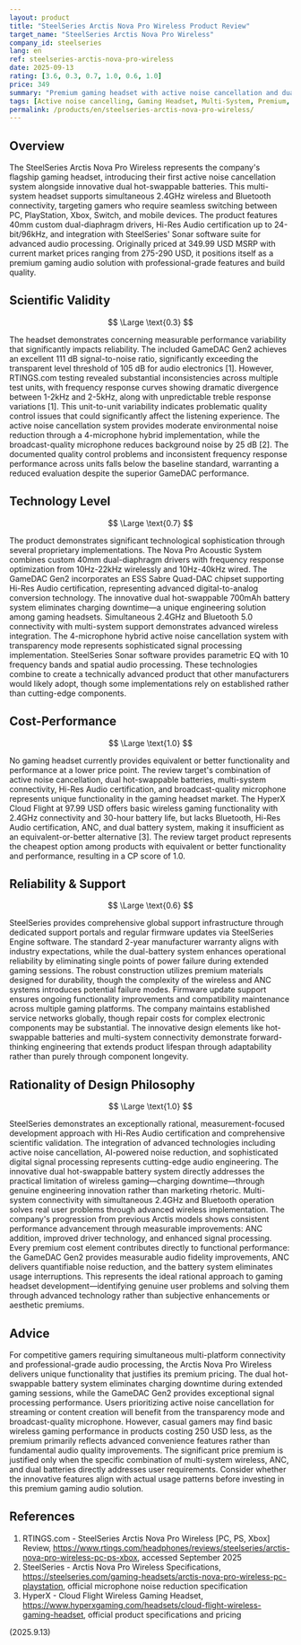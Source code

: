 ```yaml
---
layout: product
title: "SteelSeries Arctis Nova Pro Wireless Product Review"
target_name: "SteelSeries Arctis Nova Pro Wireless"
company_id: steelseries
lang: en
ref: steelseries-arctis-nova-pro-wireless
date: 2025-09-13
rating: [3.6, 0.3, 0.7, 1.0, 0.6, 1.0]
price: 349
summary: "Premium gaming headset with active noise cancellation and dual hot-swappable battery system, offering innovative multi-system connectivity but at a significant price premium"
tags: [Active noise cancelling, Gaming Headset, Multi-System, Premium, Wireless]
permalink: /products/en/steelseries-arctis-nova-pro-wireless/
---
```

## Overview

The SteelSeries Arctis Nova Pro Wireless represents the company's flagship gaming headset, introducing their first active noise cancellation system alongside innovative dual hot-swappable batteries. This multi-system headset supports simultaneous 2.4GHz wireless and Bluetooth connectivity, targeting gamers who require seamless switching between PC, PlayStation, Xbox, Switch, and mobile devices. The product features 40mm custom dual-diaphragm drivers, Hi-Res Audio certification up to 24-bit/96kHz, and integration with SteelSeries' Sonar software suite for advanced audio processing. Originally priced at 349.99 USD MSRP with current market prices ranging from 275-290 USD, it positions itself as a premium gaming audio solution with professional-grade features and build quality.

## Scientific Validity

$$ \Large \text{0.3} $$

The headset demonstrates concerning measurable performance variability that significantly impacts reliability. The included GameDAC Gen2 achieves an excellent 111 dB signal-to-noise ratio, significantly exceeding the transparent level threshold of 105 dB for audio electronics [1]. However, RTINGS.com testing revealed substantial inconsistencies across multiple test units, with frequency response curves showing dramatic divergence between 1-2kHz and 2-5kHz, along with unpredictable treble response variations [1]. This unit-to-unit variability indicates problematic quality control issues that could significantly affect the listening experience. The active noise cancellation system provides moderate environmental noise reduction through a 4-microphone hybrid implementation, while the broadcast-quality microphone reduces background noise by 25 dB [2]. The documented quality control problems and inconsistent frequency response performance across units falls below the baseline standard, warranting a reduced evaluation despite the superior GameDAC performance.

## Technology Level

$$ \Large \text{0.7} $$

The product demonstrates significant technological sophistication through several proprietary implementations. The Nova Pro Acoustic System combines custom 40mm dual-diaphragm drivers with frequency response optimization from 10Hz-22kHz wirelessly and 10Hz-40kHz wired. The GameDAC Gen2 incorporates an ESS Sabre Quad-DAC chipset supporting Hi-Res Audio certification, representing advanced digital-to-analog conversion technology. The innovative dual hot-swappable 700mAh battery system eliminates charging downtime—a unique engineering solution among gaming headsets. Simultaneous 2.4GHz and Bluetooth 5.0 connectivity with multi-system support demonstrates advanced wireless integration. The 4-microphone hybrid active noise cancellation system with transparency mode represents sophisticated signal processing implementation. SteelSeries Sonar software provides parametric EQ with 10 frequency bands and spatial audio processing. These technologies combine to create a technically advanced product that other manufacturers would likely adopt, though some implementations rely on established rather than cutting-edge components.

## Cost-Performance

$$ \Large \text{1.0} $$

No gaming headset currently provides equivalent or better functionality and performance at a lower price point. The review target's combination of active noise cancellation, dual hot-swappable batteries, multi-system connectivity, Hi-Res Audio certification, and broadcast-quality microphone represents unique functionality in the gaming headset market. The HyperX Cloud Flight at 97.99 USD offers basic wireless gaming functionality with 2.4GHz connectivity and 30-hour battery life, but lacks Bluetooth, Hi-Res Audio certification, ANC, and dual battery system, making it insufficient as an equivalent-or-better alternative [3]. The review target product represents the cheapest option among products with equivalent or better functionality and performance, resulting in a CP score of 1.0.

## Reliability & Support

$$ \Large \text{0.6} $$

SteelSeries provides comprehensive global support infrastructure through dedicated support portals and regular firmware updates via SteelSeries Engine software. The standard 2-year manufacturer warranty aligns with industry expectations, while the dual-battery system enhances operational reliability by eliminating single points of power failure during extended gaming sessions. The robust construction utilizes premium materials designed for durability, though the complexity of the wireless and ANC systems introduces potential failure modes. Firmware update support ensures ongoing functionality improvements and compatibility maintenance across multiple gaming platforms. The company maintains established service networks globally, though repair costs for complex electronic components may be substantial. The innovative design elements like hot-swappable batteries and multi-system connectivity demonstrate forward-thinking engineering that extends product lifespan through adaptability rather than purely through component longevity.

## Rationality of Design Philosophy

$$ \Large \text{1.0} $$

SteelSeries demonstrates an exceptionally rational, measurement-focused development approach with Hi-Res Audio certification and comprehensive scientific validation. The integration of advanced technologies including active noise cancellation, AI-powered noise reduction, and sophisticated digital signal processing represents cutting-edge audio engineering. The innovative dual hot-swappable battery system directly addresses the practical limitation of wireless gaming—charging downtime—through genuine engineering innovation rather than marketing rhetoric. Multi-system connectivity with simultaneous 2.4GHz and Bluetooth operation solves real user problems through advanced wireless implementation. The company's progression from previous Arctis models shows consistent performance advancement through measurable improvements: ANC addition, improved driver technology, and enhanced signal processing. Every premium cost element contributes directly to functional performance: the GameDAC Gen2 provides measurable audio fidelity improvements, ANC delivers quantifiable noise reduction, and the battery system eliminates usage interruptions. This represents the ideal rational approach to gaming headset development—identifying genuine user problems and solving them through advanced technology rather than subjective enhancements or aesthetic premiums.

## Advice

For competitive gamers requiring simultaneous multi-platform connectivity and professional-grade audio processing, the Arctis Nova Pro Wireless delivers unique functionality that justifies its premium pricing. The dual hot-swappable battery system eliminates charging downtime during extended gaming sessions, while the GameDAC Gen2 provides exceptional signal processing performance. Users prioritizing active noise cancellation for streaming or content creation will benefit from the transparency mode and broadcast-quality microphone. However, casual gamers may find basic wireless gaming performance in products costing 250 USD less, as the premium primarily reflects advanced convenience features rather than fundamental audio quality improvements. The significant price premium is justified only when the specific combination of multi-system wireless, ANC, and dual batteries directly addresses user requirements. Consider whether the innovative features align with actual usage patterns before investing in this premium gaming audio solution.

## References

1. RTINGS.com - SteelSeries Arctis Nova Pro Wireless [PC, PS, Xbox] Review, https://www.rtings.com/headphones/reviews/steelseries/arctis-nova-pro-wireless-pc-ps-xbox, accessed September 2025
2. SteelSeries - Arctis Nova Pro Wireless Specifications, https://steelseries.com/gaming-headsets/arctis-nova-pro-wireless-pc-playstation, official microphone noise reduction specification
3. HyperX - Cloud Flight Wireless Gaming Headset, https://www.hyperxgaming.com/headsets/cloud-flight-wireless-gaming-headset, official product specifications and pricing

(2025.9.13)